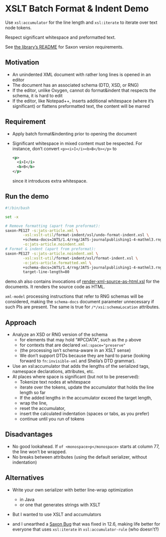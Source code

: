 # XSLT Batch Format & Indent Demo

Use `xsl:accumulator` for the line length and `xsl:iterate` to iterate over text node tokens.

Respect significant whitespace and preformatted text.

See [the library’s README](https://github.com/transpect/xslt-util/blob/master/format-indent/README.md) for Saxon version requirements.

## Motivation

- An unindented XML document with rather long lines is opened in an editor
- The document has an associated schema (DTD, XSD, or RNG)
- If the editor, unlike Oxygen, cannot do format&indent that respects the schema, it is hard to edit
- If the editor, like Notepad++, inserts additional whitespace (where it’s significant) or flattens preformatted text, the content will be marred
          
## Requirement

- Apply batch format&indenting prior to opening the document
- Significant whitespace in mixed content must be respected. For instance, don’t convert `<p><i>I</i><b>B</b></p>` to

  ```xml
  <p>
    <i>I</i>
    <b>B</b>
  </p>
  ```
  since it introduces extra whitespace.  

## Run the demo

```bash
#!/bin/bash

set -x

# Remove formatting (apart from preformat):
saxon-PE127 -s:jats-article.xml \
	    -xsl:xslt-util/format-indent/xsl/undo-format-indent.xsl \
	    +schema-docs=JATS/1.4/rng/JATS-journalpublishing1-4-mathml3.rng \
	    -o:jats-article.noindent.xml
# Format & indent (apart from preformat):
saxon-PE127 -s:jats-article.noindent.xml \
	    -xsl:xslt-util/format-indent/xsl/format-indent.xsl \
	    -o:jats-article.formatted.xml \
	    +schema-docs=JATS/1.4/rng/JATS-journalpublishing1-4-mathml3.rng \
	    target-line-length=80
```

demo.sh also contains invocations of [render-xml-source-as-html.xsl](https://github.com/transpect/xslt-util/blob/master/render-xml-source/xsl/render-xml-source-as-html.xsl) for the documents. It renders the source code as HTML. 

`xml-model` processing instructions that refer to RNG schemas will be considered, making the `schema-docs` document parameter unnecessary if such PIs are present. The same is true for `/*/xsi:schemaLocation` attributes.


## Approach

- Analyze an XSD or RNG version of the schema  
  - for elements that may hold “#PCDATA”, such as the `p` above
  - for contexts that are declared `xml:space="preserve"`
  - (the processing isn’t schema-aware in an XSLT sense)
  - We don’t support DTDs because they are hard to parse (looking forward to `fn:invisible-xml` and Sheila’s DTD grammar).
- Use an xsl:accumulator that adds the lengths of the serialized tags, namespace declarations, attributes, etc.
- At places where space is significant (but not to be preserved):
  - Tokenize text nodes at whitespace
  - iterate over the tokens, update the accumulator that holds the line length so far
  - If the added lengths in the accumulator exceed the target length, 
  - wrap the line,
  - reset the accumulator,
  - insert the calculated indentation (spaces or tabs, as you prefer)
  - continue until you run of tokens

## Disadvantages

- No good lookahead. If `of <monospace>p</monospace>` starts at column 77, the line won’t be wrapped.
- No breaks between attributes (using the default serializer, without indentation)

## Alternatives

- Write your own serializer with better line-wrap optimization 
  - in Java
  - or one that generates strings with XSLT

- But I wanted to use XSLT and accumulators
- and I unearthed a [Saxon Bug](https://saxonica.plan.io/issues/6679) that was fixed in 12.6, making life better for everyone that uses `xsl:iterate` in `xsl:accumulator-rule` (who doesn’t?)
 
